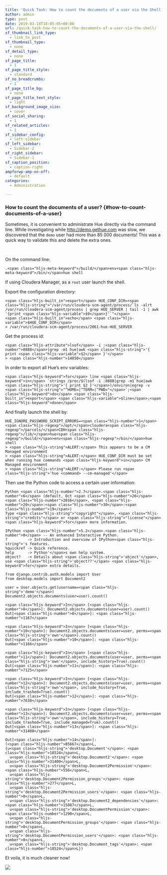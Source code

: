 ```yaml
---
title: 'Quick Task: How to count the documents of a user via the Shell?'
author: admin
type: post
date: 2019-03-18T18:05:05+00:00
url: /quick-task-how-to-count-the-documents-of-a-user-via-the-shell/
sf_thumbnail_link_type:
  - link_to_post
sf_thumbnail_type:
  - none
sf_detail_type:
  - none
sf_page_title:
  - 1
sf_page_title_style:
  - standard
sf_no_breadcrumbs:
  - 1
sf_page_title_bg:
  - none
sf_page_title_text_style:
  - light
sf_background_image_size:
  - cover
sf_social_sharing:
  - 1
sf_related_articles:
  - 1
sf_sidebar_config:
  - left-sidebar
sf_left_sidebar:
  - Sidebar-2
sf_right_sidebar:
  - Sidebar-1
sf_caption_position:
  - caption-right
ampforwp-amp-on-off:
  - default
categories:
  - Administration

---
```

### How to count the documents of a user? {#how-to-count-documents-of-a-user}

Sometimes, it is convenient to administrate Hue directly via the command line. While investigating while <http://demo.gethue.com> was slow, we discovered that the `demo` user had more than 85 000 documents! This was a quick way to validate this and delete the extra ones.

&nbsp;

On the command line:

<pre><code class="hljs dts">.&lt;span class="hljs-meta-keyword">/build/&lt;/span>env&lt;span class="hljs-meta-keyword">/bin/&lt;/span>hue shell
</code></pre>

If using Cloudera Manager, as a `root` user launch the shell.

Export the configuration directory:

<pre><code class="hljs bash">&lt;span class="hljs-built_in">export&lt;/span> HUE_CONF_DIR=&lt;span class="hljs-string">"/var/run/cloudera-scm-agent/process/`ls -alrt /var/run/cloudera-scm-agent/process | grep HUE_SERVER | tail -1 | awk '{print &lt;span class="hljs-variable">$9&lt;/span>}'`"&lt;/span>
&lt;span class="hljs-built_in">echo&lt;/span> &lt;span class="hljs-variable">$HUE_CONF_DIR&lt;/span>
&gt; /var/run/cloudera-scm-agent/process/2061-hue-HUE_SERVER
</code></pre>

Get the process id:

<pre><code class="hljs nginx">&lt;span class="hljs-attribute">lsof&lt;/span> -i :&lt;span class="hljs-number">8888&lt;/span>|grep -m1 hue|awk &lt;span class="hljs-string">'{ print &lt;span class="hljs-variable">$2&lt;/span> }'&lt;/span>
&gt; &lt;span class="hljs-number">14850&lt;/span>
</code></pre>

In order to export all Hue’s env variables:

<pre><code class="hljs bash">&lt;span class="hljs-keyword">for&lt;/span> line &lt;span class="hljs-keyword">in&lt;/span> `strings /proc/$(lsof -i :8888|grep -m1 hue|awk &lt;span class="hljs-string">'{ print $2 }'&lt;/span>)/environ|egrep -v &lt;span class="hljs-string">"^HOME=|^TERM=|^PWD="&lt;/span>`;&lt;span class="hljs-keyword">do&lt;/span> &lt;span class="hljs-built_in">export&lt;/span> &lt;span class="hljs-variable">$line&lt;/span>;&lt;span class="hljs-keyword">done&lt;/span>
</code></pre>

And finally launch the shell by:

<pre><code class="hljs groovy">HUE_IGNORE_PASSWORD_SCRIPT_ERRORS=&lt;span class="hljs-number">1&lt;/span> &lt;span class="hljs-regexp">/opt/&lt;/span>cloudera&lt;span class="hljs-regexp">/parcels/&lt;/span>CDH&lt;span class="hljs-regexp">/lib/&lt;/span>hue&lt;span class="hljs-regexp">/build/&lt;/span>env&lt;span class="hljs-regexp">/bin/&lt;/span>hue shell
&gt; &lt;span class="hljs-string">ALERT:&lt;/span> This appears to be a CM Managed environment
&gt; &lt;span class="hljs-string">ALERT:&lt;/span> HUE_CONF_DIR must be set when running hue commands &lt;span class="hljs-keyword">in&lt;/span> CM Managed environment
&gt; &lt;span class="hljs-string">ALERT:&lt;/span> Please run &lt;span class="hljs-string">'hue &lt;command&gt; --cm-managed'&lt;/span>
</code></pre>

Then use the Python code to access a certain user information:

<pre><code class="hljs powershell">Python &lt;span class="hljs-number">2.7&lt;/span>.&lt;span class="hljs-number">6&lt;/span> (default, Oct &lt;span class="hljs-number">26&lt;/span> &lt;span class="hljs-number">2016&lt;/span>, &lt;span class="hljs-number">20&lt;/span>:&lt;span class="hljs-number">30&lt;/span>:&lt;span class="hljs-number">19&lt;/span>) 
Type &lt;span class="hljs-string">"copyright"&lt;/span>, &lt;span class="hljs-string">"credits"&lt;/span> or &lt;span class="hljs-string">"license"&lt;/span> &lt;span class="hljs-keyword">for&lt;/span> more information.

IPython &lt;span class="hljs-number">5.2&lt;/span>.&lt;span class="hljs-number">0&lt;/span> -- An enhanced Interactive Python.
?         -&gt; Introduction and overview of IPython&lt;span class="hljs-string">'s features.
%quickref -&gt; Quick reference.
help      -&gt; Python'&lt;/span>s own help system.
object?   -&gt; Details about &lt;span class="hljs-string">'object'&lt;/span>, use &lt;span class="hljs-string">'object??'&lt;/span> &lt;span class="hljs-keyword">for&lt;/span> extra details.

from django.contrib.auth.models import User
from desktop.models import Document2

user = User.objects.get(username=&lt;span class="hljs-string">'demo'&lt;/span>)
Document2.objects.documents(user=user).count()

&lt;span class="hljs-keyword">In&lt;/span> [&lt;span class="hljs-number">8&lt;/span>]: Document2.objects.documents(user=user).count()
Out[&lt;span class="hljs-number">8&lt;/span>]: &lt;span class="hljs-number">1167&lt;/span>

&lt;span class="hljs-keyword">In&lt;/span> [&lt;span class="hljs-number">10&lt;/span>]: Document2.objects.documents(user=user, perms=&lt;span class="hljs-string">'own'&lt;/span>).count()
Out[&lt;span class="hljs-number">10&lt;/span>]: &lt;span class="hljs-number">1166&lt;/span>

&lt;span class="hljs-keyword">In&lt;/span> [&lt;span class="hljs-number">11&lt;/span>]: Document2.objects.documents(user=user, perms=&lt;span class="hljs-string">'own'&lt;/span>, include_history=True).count()
Out[&lt;span class="hljs-number">11&lt;/span>]: &lt;span class="hljs-number">7125&lt;/span>

&lt;span class="hljs-keyword">In&lt;/span> [&lt;span class="hljs-number">12&lt;/span>]: Document2.objects.documents(user=user, perms=&lt;span class="hljs-string">'own'&lt;/span>, include_history=True, include_trashed=True).count()
Out[&lt;span class="hljs-number">12&lt;/span>]: &lt;span class="hljs-number">7638&lt;/span>

&lt;span class="hljs-keyword">In&lt;/span> [&lt;span class="hljs-number">13&lt;/span>]: Document2.objects.documents(user=user, perms=&lt;span class="hljs-string">'own'&lt;/span>, include_history=True, include_trashed=True, include_managed=True).count()
Out[&lt;span class="hljs-number">13&lt;/span>]: &lt;span class="hljs-number">31408&lt;/span>

Out[&lt;span class="hljs-number">14&lt;/span>]:
(&lt;span class="hljs-number">85667&lt;/span>L,
{u&lt;span class="hljs-string">'desktop.Document'&lt;/span>: &lt;span class="hljs-number">18524&lt;/span>L,
  u&lt;span class="hljs-string">'desktop.Document2'&lt;/span>: &lt;span class="hljs-number">31409&lt;/span>L,
  u&lt;span class="hljs-string">'desktop.Document2Permission'&lt;/span>: &lt;span class="hljs-number">556&lt;/span>L,
  u&lt;span class="hljs-string">'desktop.Document2Permission_groups'&lt;/span>: &lt;span class="hljs-number">277&lt;/span>L,
  u&lt;span class="hljs-string">'desktop.Document2Permission_users'&lt;/span>: &lt;span class="hljs-number">0&lt;/span>L,
  u&lt;span class="hljs-string">'desktop.Document2_dependencies'&lt;/span>: &lt;span class="hljs-number">15087&lt;/span>L,
  u&lt;span class="hljs-string">'desktop.DocumentPermission'&lt;/span>: &lt;span class="hljs-number">1290&lt;/span>L,
  u&lt;span class="hljs-string">'desktop.DocumentPermission_groups'&lt;/span>: &lt;span class="hljs-number">0&lt;/span>L,
  u&lt;span class="hljs-string">'desktop.DocumentPermission_users'&lt;/span>: &lt;span class="hljs-number">0&lt;/span>L,
  u&lt;span class="hljs-string">'desktop.Document_tags'&lt;/span>: &lt;span class="hljs-number">18524&lt;/span>L})
</code></pre>

Et voila, it is much cleaner now!

[<img src="https://cdn.gethue.com/uploads/2019/03/hue_documents_page.png"/>][1]

 [1]: https://cdn.gethue.com/uploads/2019/03/hue_documents_page.png